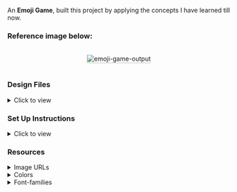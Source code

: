 An **Emoji Game**, built this project by applying the concepts I have learned till now.

### Reference image below:

<br/>
<div style="text-align: center;">
    <img src="https://assets.ccbp.in/frontend/content/react-js/emoji-game-output-v2.gif" alt="emoji-game-output" style="max-width:70%;box-shadow:0 2.8px 2.2px rgba(0, 0, 0, 0.12)">
</div>
<br/>

### Design Files

<details>
<summary>Click to view</summary>

- [Extra Small (Size < 576px), Small (Size >= 576px)](https://assets.ccbp.in/frontend/content/react-js/emoji-game-sm-outputs.png)
- [Medium (Size >= 768px), Large (Size >= 992px) and Extra Large (Size >= 1200px) - Game View](https://assets.ccbp.in/frontend/content/react-js/emoji-game-lg-output-v2.png)
- [Medium (Size >= 768px), Large (Size >= 992px) and Extra Large (Size >= 1200px) - Won Game](https://assets.ccbp.in/frontend/content/react-js/emoji-game-won-game-lg-output.png)
- [Medium (Size >= 768px), Large (Size >= 992px) and Extra Large (Size >= 1200px) - Lose Game](https://assets.ccbp.in/frontend/content/react-js/emoji-game-lose-game-lg-output.png)

</details>

### Set Up Instructions

<details>
<summary>Click to view</summary>

- Download dependencies by running `npm install`
- Start up the app using `npm start`
</details>



### Resources

<details>
<summary>Image URLs</summary>

- [https://assets.ccbp.in/frontend/react-js/game-logo-img.png](https://assets.ccbp.in/frontend/react-js/game-logo-img.png) alt should be **emoji logo**
- [https://assets.ccbp.in/frontend/react-js/won-game-img.png](https://assets.ccbp.in/frontend/react-js/won-game-img.png)
- [https://assets.ccbp.in/frontend/react-js/lose-game-img.png](https://assets.ccbp.in/frontend/react-js/lose-game-img.png)

</details>

<details>
<summary>Colors</summary>

<br/>

<div style="background-color: #6a59ff ; width: 150px; padding: 10px; color: white">Hex: #6a59ff</div>
<div style="background-color: #ffffff ; width: 150px; padding: 10px; color: black">Hex: #ffffff</div>
<div style="background-color: #3d3d3d ; width: 150px; padding: 10px; color: white">Hex: #3d3d3d</div>

#### Background Colors

<div style="background-color: #9796f0 ; width: 150px; padding: 10px; color: white">Hex: #9796f0</div>
<div style="background-color: #fbc7d4 ; width: 150px; padding: 10px; color: black">Hex: #fbc7d4</div>
<div style="background-color: #ffffff33 ; width: 150px; padding: 10px; color: black">Hex: #ffffff33</div>
<div style="background-color: #ffce27 ; width: 150px; padding: 10px; color: black">Hex: #ffce27</div>

#### Border Colors

<div style="background-color: #ffffff30 ; width: 150px; padding: 10px; color: black">Hex: #ffffff30</div>

</details>

<details>
<summary>Font-families</summary>

- Roboto

</details>
